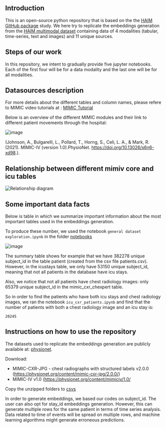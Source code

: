 ## Introduction

This is an open-source python repository that is based on the the [HAIM GitHub package](https://github.com/lrsoenksen/HAIM.git) study. 
We here try to replicate the embeddings generation from the [HAIM multimodal dataset](https://physionet.org/content/haim-multimodal/1.0.1/) containing data of 4 modalities (tabular, time-series, text and images) and 11 unique sources.

## Steps of our work

In this repository, we intent to gradually provide five jupyter notebooks. Each of the first four will be for a data modality and the last one will be for all modalities.

## Datasources description

For more details about the different tables and column names, please refere to MIMIC video tutorials at : [MIMIC Tutorial](https://mimic.mit.edu/docs/iv/tutorials/video/)


Below is an overview of the different MIMIC modules and their link to different patient movements through the hospital: 

![image](https://user-images.githubusercontent.com/119059452/218730593-784ea8a1-cc9c-440e-a30f-9595b2be212b.png)

(Johnson, A., Bulgarelli, L., Pollard, T., Horng, S., Celi, L. A., & Mark, R. (2021). MIMIC-IV (version 1.0).PhysioNet. https://doi.org/10.13026/s6n6-xd98.).

## Relationship between different mimiv core and icu tables


![Relationship diagram](https://user-images.githubusercontent.com/119059452/222306118-e92ee85d-18e3-4eaa-99dd-d252dc876735.png)



## Some important data facts

Below is table in which we summarize important information about the most important tables used in the embeddings generation.

To produce these number, we used the notebook ```general dataset exploration.ipynb``` in the folder [notebooks](notebooks)

![image](https://user-images.githubusercontent.com/119059452/218784248-d562515f-7e85-49d7-a359-285e63093aea.png)


The summary table shows for example that we have 382278 unique subject_id in the table patient (created from the csv file patients.csv). However, in the icustays table, we only have 53150 unique subject_id, meaning that not all patients in the database have icu stays.

Also, we notice that not all patients have chest radiology images: only 65379 unique subject_id in the mimic_cxr_chexpert table.

So in order to find the patients who have both icu stays and chest radiology images, we ran the notebook ```icu_cxr_patients.ipynb``` and find that the number of patients with both a chest radiology image and an icu stay is:  

```
20245
```


## Instructions on how to use the repository

The datasets used to replicate the embeddings generation are publicly available at: [physionet](https://physionet.org/content/haim-multimodal/1.0.1/). 

Download:
- MIMIC-CXR-JPG - chest radiographs with structured labels v2.0.0 (https://physionet.org/content/mimic-cxr-jpg/2.0.0/)
- MIMIC-IV v1.0 (https://physionet.org/content/mimiciv/1.0/

Copy the unzipped folders  to [csvs](csvs)

In order to generate embeddings, we based our codes on subject_id. The user can also opt for stay_id embeddings generation. However, this can generate 
multiple rows for the same patient in terms of time series analysis. 
Data related to time of events will be spread on multiple rows, and machine learning algorithms might generate erroneous predictions.



